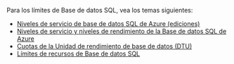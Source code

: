 Para los límites de Base de datos SQL, vea los temas siguientes:

 - [Niveles de servicio de base de datos SQL de Azure (ediciones)](http://msdn.microsoft.com/library/azure/dn741340.aspx)
 - [Niveles de servicio y niveles de rendimiento de la Base de datos SQL de Azure](http://msdn.microsoft.com/library/azure/dn741336.aspx)
 - [Cuotas de la Unidad de rendimiento de base de datos (DTU)](http://msdn.microsoft.com/library/azure/ee336245.aspx#DTUs)
 - [Límites de recursos de Base de datos SQL](http://msdn.microsoft.com/library/azure/dn338081.aspx)

<!---HONumber=62-->